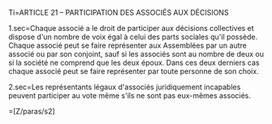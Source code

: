 Ti=ARTICLE 21 – PARTICIPATION DES ASSOCIÉS AUX DÉCISIONS 

1.sec=Chaque associé a le droit de participer aux décisions collectives et dispose d'un nombre de voix égal à celui des parts sociales qu'il possède. Chaque associé peut se faire représenter aux Assemblées par un autre associé ou par son conjoint, sauf si les associés sont au nombre de deux ou si la société ne comprend que les deux époux. Dans ces deux derniers cas chaque associé peut se faire représenter par toute personne de son choix.

2.sec=Les représentants légaux d'associés juridiquement incapables peuvent participer au vote même s'ils ne sont pas eux-mêmes associés.  

=[Z/paras/s2]